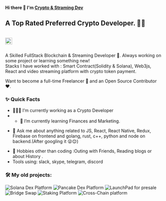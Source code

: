#### Hi there 👋 I'm [Crypto & Straming Dev](https://github.com/straming-dev)
##  A Top Rated Preferred Crypto Developer. 👨‍💻

<br/>


<a href="mailto:streaming0214@gmail.com">
  <img align="left" alt="Streaming-dev's Email" width="22px" src="https://cdn.jsdelivr.net/npm/simple-icons@v3/icons/gmail.svg" />
</a>


<br />

<br/>

<p>
A Skilled FullStack Blockchain & Streaming Developer 🚀. Always working on some project or learning something new!
<br/>
Stacks I have worked with : Smart Contract(Solidity & Solana), Web3js, React and video streaming platform with crypto token payment.

Want to become a full-time Freelancer 💸 and an Open Source Contributor ❤️.
</p>


  
### ✨ Quick Facts

- 👨🏽‍💻 I’m currently  working as a Crypto Developer
- - 🌱 I’m currently learning Finances and Marketing.
<!--- 🤔 I’m looking for help for my future BlockChain projects.-->
- 💬 Ask me about anything related to JS, React, React Native, Redux, Firebase on frontend and golang, rust, c++, python and node on backend.(After googling it 😜😌)
<!--- ⚡️ Fun-Fact: I sleep at 6am 🙃. -->
- 🎿 Hobbies other than coding :Outing with Friends, Reading blogs or about History .
- Tools using: slack, skype, telegram, discord

### 🛠️ My old projects:

![Solana Dex Platform](https://www.dexlab.space)
![Pancake Dex Platform](https://robustswap.com)
![LaunchPad for presale](https://dxsale.app)
![Bridge Swap](https://simpleswap.io/)
![Staking Platform](https://app.revault.network/stake)
![Cross-Chain platform](https://app.paybolt.io)
